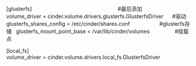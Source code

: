 [glusterfs]                                                          #最后添加  
volume_driver = cinder.volume.drivers.glusterfs.GlusterfsDriver      #驱动    
glusterfs_shares_config = /etc/cinder/shares.conf                    #glusterfs存储  
glusterfs_mount_point_base = /var/lib/cinder/volumes                 #挂载点  



[local_fs]                                                         
volume_driver = cinder.volume.drivers.local_fs.GlusterfsDriver